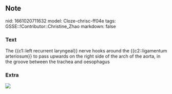 ## Note
nid: 1661020711632
model: Cloze-chrisc-ff04e
tags: GSSE::!Contributor::Christine_Zhao
markdown: false

### Text
<div>
  <div>
    <div>
      <div>
        The {{c1::left recurrent laryngeal}} nerve hooks around the
        {{c2::ligamentum arteriosum}} to pass upwards on the right
        side of the arch of the aorta, in the groove between the
        trachea and oesophagus
      </div>
    </div>
  </div>
</div>

### Extra
<img src="Screen%20Shot%202021-06-03%20at%2012.43.54%20pm.png">
